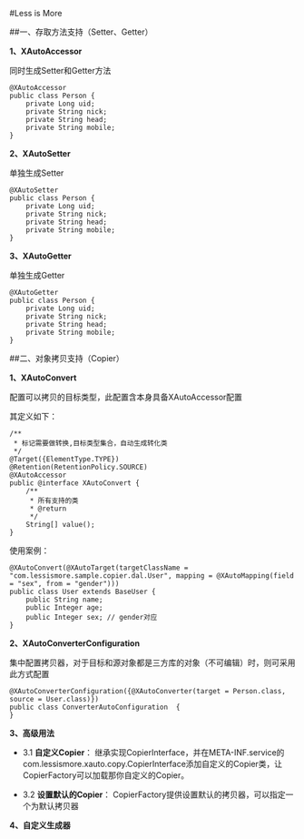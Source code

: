 #Less is More

##一、存取方法支持（Setter、Getter）

**1、XAutoAccessor**

同时生成Setter和Getter方法
```
@XAutoAccessor
public class Person {
    private Long uid;
    private String nick;
    private String head;
    private String mobile;
}

```

**2、XAutoSetter**

单独生成Setter
```
@XAutoSetter
public class Person {
    private Long uid;
    private String nick;
    private String head;
    private String mobile;
}

```

**3、XAutoGetter**

单独生成Getter
```
@XAutoGetter
public class Person {
    private Long uid;
    private String nick;
    private String head;
    private String mobile;
}

```

##二、对象拷贝支持（Copier）

**1、XAutoConvert**

配置可以拷贝的目标类型，此配置含本身具备XAutoAccessor配置

其定义如下：
```
/**
 * 标记需要做转换,目标类型集合，自动生成转化类
 */
@Target({ElementType.TYPE})
@Retention(RetentionPolicy.SOURCE)
@XAutoAccessor
public @interface XAutoConvert {
    /**
     * 所有支持的类
     * @return
     */
    String[] value();
}
```

使用案例：
```
@XAutoConvert(@XAutoTarget(targetClassName = "com.lessismore.sample.copier.dal.User", mapping = @XAutoMapping(field = "sex", from = "gender")))
public class User extends BaseUser {
    public String name;
    public Integer age;
    public Integer sex; // gender对应
}
```


**2、XAutoConverterConfiguration**

集中配置拷贝器，对于目标和源对象都是三方库的对象（不可编辑）时，则可采用此方式配置
```
@XAutoConverterConfiguration({@XAutoConverter(target = Person.class, source = User.class)})
public class ConverterAutoConfiguration  {
}
```

**3、高级用法**

* 3.1 **自定义Copier**：
继承实现CopierInterface，并在META-INF.service的com.lessismore.xauto.copy.CopierInterface添加自定义的Copier类，让CopierFactory可以加载那你自定义的Copier。


* 3.2 **设置默认的Copier**：
CopierFactory提供设置默认的拷贝器，可以指定一个为默认拷贝器

**4、自定义生成器**